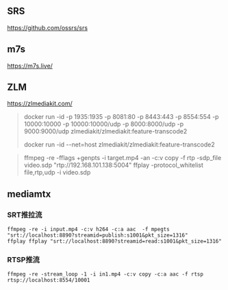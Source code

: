 

## SRS
https://github.com/ossrs/srs


## m7s
https://m7s.live/



## ZLM
https://zlmediakit.com/
> docker run -id -p 1935:1935 -p 8081:80 -p 8443:443 -p 8554:554 -p 10000:10000 -p 10000:10000/udp -p 8000:8000/udp -p 9000:9000/udp zlmediakit/zlmediakit:feature-transcode2
> 
> docker run -id --net=host  zlmediakit/zlmediakit:feature-transcode2

>ffmpeg -re  -fflags +genpts -i target.mp4 -an -c:v copy -f rtp -sdp_file video.sdp  "rtp://192.168.101.138:5004"
> ffplay -protocol_whitelist file,rtp,udp -i video.sdp
>


## mediamtx

###  SRT推拉流
```
ffmpeg -re -i input.mp4 -c:v h264 -c:a aac  -f mpegts  "srt://localhost:8890?streamid=publish:s1001&pkt_size=1316"
ffplay ffplay "srt://localhost:8890?streamid=read:s1001&pkt_size=1316"
```

### RTSP推流
```
ffmpeg -re -stream_loop -1 -i in1.mp4 -c:v copy -c:a aac -f rtsp rtsp://localhost:8554/10001

```
